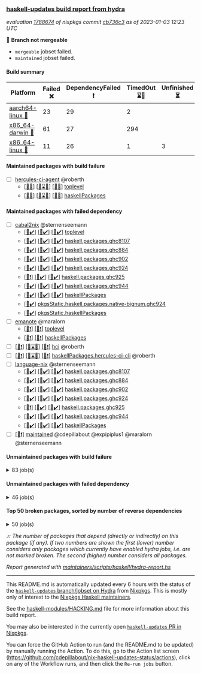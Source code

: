 ### [haskell-updates build report from hydra](https://hydra.nixos.org/jobset/nixpkgs/haskell-updates)
*evaluation [1788674](https://hydra.nixos.org/eval/1788674) of nixpkgs commit [cb736c3](https://github.com/NixOS/nixpkgs/commits/cb736c3d9a7b4c0f3e4c953193485cddf4d17506) as of 2023-01-03 12:23 UTC*

:red_circle: **Branch not mergeable**
  * `mergeable` jobset failed.
  * `maintained` jobset failed.

#### Build summary

 | Platform | Failed :x: | DependencyFailed :heavy_exclamation_mark: | TimedOut :hourglass::no_entry_sign: | Unfinished :hourglass_flowing_sand: | Success :heavy_check_mark: | 
 | --- | --- | --- | --- | --- | --- | 
 | [aarch64-linux :iphone:](https://hydra.nixos.org/eval/1788674?filter=.aarch64-linux) | 23 | 29 | 2 |  | 6411 | 
 | [x86_64-darwin :apple:](https://hydra.nixos.org/eval/1788674?filter=.x86_64-darwin) | 61 | 27 | 294 |  | 6024 | 
 | [x86_64-linux :penguin:](https://hydra.nixos.org/eval/1788674?filter=.x86_64-linux) | 11 | 26 | 1 | 3 | 6460 | 
#### Maintained packages with build failure
- [ ] [hercules-ci-agent](https://hydra.nixos.org/eval/1788674?filter=hercules-ci-agent) @roberth
  - [[:iphone::x:]](https://hydra.nixos.org/build/203695817) [[:apple::hourglass::no_entry_sign:]](https://hydra.nixos.org/build/203695830) [[:penguin::x:]](https://hydra.nixos.org/build/203695867) [toplevel](https://hydra.nixos.org/eval/1788674?filter=hercules-ci-agent)
  - [[:iphone::x:]](https://hydra.nixos.org/build/203695813) [[:apple::hourglass::no_entry_sign:]](https://hydra.nixos.org/build/203695884) [[:penguin::x:]](https://hydra.nixos.org/build/203695894) [haskellPackages](https://hydra.nixos.org/eval/1788674?filter=haskellPackages.hercules-ci-agent)
#### Maintained packages with failed dependency
- [ ] [cabal2nix](https://hydra.nixos.org/eval/1788674?filter=cabal2nix) @sternenseemann
  - [[:iphone::heavy_check_mark:]](https://hydra.nixos.org/build/203695887) [[:apple::heavy_check_mark:]](https://hydra.nixos.org/build/203695890) [[:penguin::heavy_check_mark:]](https://hydra.nixos.org/build/203695857) [toplevel](https://hydra.nixos.org/eval/1788674?filter=cabal2nix)
  - [[:iphone::heavy_check_mark:]](https://hydra.nixos.org/build/203504638) [[:apple::heavy_check_mark:]](https://hydra.nixos.org/build/203504980) [[:penguin::heavy_check_mark:]](https://hydra.nixos.org/build/203511025) [haskell.packages.ghc8107](https://hydra.nixos.org/eval/1788674?filter=haskell.packages.ghc8107.cabal2nix)
  - [[:iphone::heavy_check_mark:]](https://hydra.nixos.org/build/203509354) [[:apple::heavy_check_mark:]](https://hydra.nixos.org/build/203511495) [[:penguin::heavy_check_mark:]](https://hydra.nixos.org/build/203510672) [haskell.packages.ghc884](https://hydra.nixos.org/eval/1788674?filter=haskell.packages.ghc884.cabal2nix)
  - [[:iphone::heavy_check_mark:]](https://hydra.nixos.org/build/203506325) [[:apple::heavy_check_mark:]](https://hydra.nixos.org/build/203510483) [[:penguin::heavy_check_mark:]](https://hydra.nixos.org/build/203508365) [haskell.packages.ghc902](https://hydra.nixos.org/eval/1788674?filter=haskell.packages.ghc902.cabal2nix)
  - [[:iphone::heavy_check_mark:]](https://hydra.nixos.org/build/203504489) [[:apple::heavy_check_mark:]](https://hydra.nixos.org/build/203507141) [[:penguin::heavy_check_mark:]](https://hydra.nixos.org/build/203505412) [haskell.packages.ghc924](https://hydra.nixos.org/eval/1788674?filter=haskell.packages.ghc924.cabal2nix)
  - [[:iphone::heavy_exclamation_mark:]](https://hydra.nixos.org/build/203510953) [[:apple::heavy_check_mark:]](https://hydra.nixos.org/build/203511763) [[:penguin::heavy_check_mark:]](https://hydra.nixos.org/build/203510382) [haskell.packages.ghc925](https://hydra.nixos.org/eval/1788674?filter=haskell.packages.ghc925.cabal2nix)
  - [[:iphone::heavy_check_mark:]](https://hydra.nixos.org/build/203510253) [[:apple::heavy_check_mark:]](https://hydra.nixos.org/build/203512752) [[:penguin::heavy_check_mark:]](https://hydra.nixos.org/build/203504499) [haskell.packages.ghc944](https://hydra.nixos.org/eval/1788674?filter=haskell.packages.ghc944.cabal2nix)
  - [[:iphone::heavy_check_mark:]](https://hydra.nixos.org/build/203507129) [[:apple::heavy_check_mark:]](https://hydra.nixos.org/build/203512208) [[:penguin::heavy_check_mark:]](https://hydra.nixos.org/build/203501196) [haskellPackages](https://hydra.nixos.org/eval/1788674?filter=haskellPackages.cabal2nix)
  -   [[:penguin::heavy_check_mark:]](https://hydra.nixos.org/build/203511228) [pkgsStatic.haskell.packages.native-bignum.ghc924](https://hydra.nixos.org/eval/1788674?filter=pkgsStatic.haskell.packages.native-bignum.ghc924.cabal2nix)
  -   [[:penguin::heavy_check_mark:]](https://hydra.nixos.org/build/203504916) [pkgsStatic.haskellPackages](https://hydra.nixos.org/eval/1788674?filter=pkgsStatic.haskellPackages.cabal2nix)
- [ ] [emanote](https://hydra.nixos.org/eval/1788674?filter=emanote) @maralorn
  - [[:iphone::heavy_exclamation_mark:]](https://hydra.nixos.org/build/203626659) [[:penguin::heavy_exclamation_mark:]](https://hydra.nixos.org/build/203626687) [toplevel](https://hydra.nixos.org/eval/1788674?filter=emanote)
  - [[:iphone::heavy_exclamation_mark:]](https://hydra.nixos.org/build/203626634) [[:penguin::heavy_exclamation_mark:]](https://hydra.nixos.org/build/203626639) [haskellPackages](https://hydra.nixos.org/eval/1788674?filter=haskellPackages.emanote)
- [ ] [[:iphone::heavy_exclamation_mark:]](https://hydra.nixos.org/build/203695881) [[:apple::hourglass::no_entry_sign:]](https://hydra.nixos.org/build/203695840) [[:penguin::heavy_exclamation_mark:]](https://hydra.nixos.org/build/203695895) [hci](https://hydra.nixos.org/eval/1788674?filter=hci) @roberth
- [ ] [[:iphone::heavy_exclamation_mark:]](https://hydra.nixos.org/build/203695899) [[:apple::hourglass::no_entry_sign:]](https://hydra.nixos.org/build/203695828) [[:penguin::heavy_exclamation_mark:]](https://hydra.nixos.org/build/203695876) [haskellPackages.hercules-ci-cli](https://hydra.nixos.org/eval/1788674?filter=haskellPackages.hercules-ci-cli) @roberth
- [ ] [language-nix](https://hydra.nixos.org/eval/1788674?filter=language-nix) @sternenseemann
  - [[:iphone::heavy_check_mark:]](https://hydra.nixos.org/build/203509929) [[:apple::heavy_check_mark:]](https://hydra.nixos.org/build/203508820) [[:penguin::heavy_check_mark:]](https://hydra.nixos.org/build/203502085) [haskell.packages.ghc8107](https://hydra.nixos.org/eval/1788674?filter=haskell.packages.ghc8107.language-nix)
  - [[:iphone::heavy_check_mark:]](https://hydra.nixos.org/build/203503836) [[:apple::heavy_check_mark:]](https://hydra.nixos.org/build/203501600) [[:penguin::heavy_check_mark:]](https://hydra.nixos.org/build/203503620) [haskell.packages.ghc884](https://hydra.nixos.org/eval/1788674?filter=haskell.packages.ghc884.language-nix)
  - [[:iphone::heavy_check_mark:]](https://hydra.nixos.org/build/203505678) [[:apple::heavy_check_mark:]](https://hydra.nixos.org/build/203511565) [[:penguin::heavy_check_mark:]](https://hydra.nixos.org/build/203511597) [haskell.packages.ghc902](https://hydra.nixos.org/eval/1788674?filter=haskell.packages.ghc902.language-nix)
  - [[:iphone::heavy_check_mark:]](https://hydra.nixos.org/build/203509756) [[:apple::heavy_check_mark:]](https://hydra.nixos.org/build/203509099) [[:penguin::heavy_check_mark:]](https://hydra.nixos.org/build/203507434) [haskell.packages.ghc924](https://hydra.nixos.org/eval/1788674?filter=haskell.packages.ghc924.language-nix)
  - [[:iphone::heavy_exclamation_mark:]](https://hydra.nixos.org/build/203506142) [[:apple::heavy_check_mark:]](https://hydra.nixos.org/build/203510788) [[:penguin::heavy_check_mark:]](https://hydra.nixos.org/build/203507647) [haskell.packages.ghc925](https://hydra.nixos.org/eval/1788674?filter=haskell.packages.ghc925.language-nix)
  - [[:iphone::heavy_check_mark:]](https://hydra.nixos.org/build/203502860) [[:apple::heavy_check_mark:]](https://hydra.nixos.org/build/203511510) [[:penguin::heavy_check_mark:]](https://hydra.nixos.org/build/203507392) [haskell.packages.ghc944](https://hydra.nixos.org/eval/1788674?filter=haskell.packages.ghc944.language-nix)
  - [[:iphone::heavy_check_mark:]](https://hydra.nixos.org/build/203502650) [[:apple::heavy_check_mark:]](https://hydra.nixos.org/build/203505065) [[:penguin::heavy_check_mark:]](https://hydra.nixos.org/build/203509922) [haskellPackages](https://hydra.nixos.org/eval/1788674?filter=haskellPackages.language-nix)
- [ ] [[:penguin::heavy_exclamation_mark:]](https://hydra.nixos.org/build/203719331) [maintained](https://hydra.nixos.org/eval/1788674?filter=maintained) @cdepillabout @expipiplus1 @maralorn @sternenseemann
#### Unmaintained packages with build failure
<details><summary>83 job(s) </summary>

- [ ] [[:iphone::x:]](https://hydra.nixos.org/build/203509723) [[:apple::x:]](https://hydra.nixos.org/build/203505888) [[:penguin::x:]](https://hydra.nixos.org/build/203508304) [haskellPackages.recursion-schemes](https://hydra.nixos.org/eval/1788674?filter=haskellPackages.recursion-schemes)  :arrow_heading_up: 12 | 104
- [ ] [[:iphone::heavy_check_mark:]](https://hydra.nixos.org/build/203512271) [[:apple::x:]](https://hydra.nixos.org/build/203509519) [[:penguin::x:]](https://hydra.nixos.org/build/203507925) [haskellPackages.openapi3](https://hydra.nixos.org/eval/1788674?filter=haskellPackages.openapi3)  :arrow_heading_up: 7 | 11
- [ ] [[:iphone::x:]](https://hydra.nixos.org/build/203512898) [[:apple::heavy_check_mark:]](https://hydra.nixos.org/build/203506397) [[:penguin::heavy_check_mark:]](https://hydra.nixos.org/build/203501055) [haskellPackages.hw-json-simd](https://hydra.nixos.org/eval/1788674?filter=haskellPackages.hw-json-simd)  :arrow_heading_up: 3 | 8
- [ ] [[:iphone::heavy_check_mark:]](https://hydra.nixos.org/build/203508474) [[:apple::heavy_check_mark:]](https://hydra.nixos.org/build/203506951) [[:penguin::x:]](https://hydra.nixos.org/build/203510112) [haskellPackages.fft](https://hydra.nixos.org/eval/1788674?filter=haskellPackages.fft)  :arrow_heading_up: 2 | 8
- [ ] [[:iphone::x:]](https://hydra.nixos.org/build/203504151) [[:apple::heavy_check_mark:]](https://hydra.nixos.org/build/203509684) [[:penguin::heavy_check_mark:]](https://hydra.nixos.org/build/203508490) [haskellPackages.hw-simd](https://hydra.nixos.org/eval/1788674?filter=haskellPackages.hw-simd)  :arrow_heading_up: 2 | 8
- [ ] [[:iphone::x:]](https://hydra.nixos.org/build/203508328) [[:apple::x:]](https://hydra.nixos.org/build/203502249) [[:penguin::heavy_check_mark:]](https://hydra.nixos.org/build/203509145) [haskellPackages.quic](https://hydra.nixos.org/eval/1788674?filter=haskellPackages.quic)  :arrow_heading_up: 2 | 2
- [ ] [[:iphone::x:]](https://hydra.nixos.org/build/202421573) [[:apple::heavy_check_mark:]](https://hydra.nixos.org/build/202418260) [[:penguin::heavy_check_mark:]](https://hydra.nixos.org/build/202425856) [haskellPackages.Crypto](https://hydra.nixos.org/eval/1788674?filter=haskellPackages.Crypto)  :arrow_heading_up: 1 | 22
- [ ] [[:iphone::heavy_check_mark:]](https://hydra.nixos.org/build/203512336) [[:apple::x:]](https://hydra.nixos.org/build/203501945) [[:penguin::heavy_check_mark:]](https://hydra.nixos.org/build/203502818) [haskellPackages.thyme](https://hydra.nixos.org/eval/1788674?filter=haskellPackages.thyme)  :arrow_heading_up: 1 | 15
- [ ] [[:iphone::heavy_check_mark:]](https://hydra.nixos.org/build/203626672) [[:apple::x:]](https://hydra.nixos.org/build/203626684) [[:penguin::heavy_check_mark:]](https://hydra.nixos.org/build/203626681) [haskellPackages.inline-r](https://hydra.nixos.org/eval/1788674?filter=haskellPackages.inline-r)  :arrow_heading_up: 1 | 4
- [ ] [[:iphone::x:]](https://hydra.nixos.org/build/202422717) [[:apple::heavy_check_mark:]](https://hydra.nixos.org/build/202426386) [[:penguin::heavy_check_mark:]](https://hydra.nixos.org/build/202428144) [haskellPackages.long-double](https://hydra.nixos.org/eval/1788674?filter=haskellPackages.long-double)  :arrow_heading_up: 1 | 2
- [ ] [[:iphone::heavy_check_mark:]](https://hydra.nixos.org/build/203511538) [[:apple::x:]](https://hydra.nixos.org/build/203504622) [[:penguin::heavy_check_mark:]](https://hydra.nixos.org/build/203506040) [haskellPackages.posix-socket](https://hydra.nixos.org/eval/1788674?filter=haskellPackages.posix-socket)  :arrow_heading_up: 1 | 2
- [ ] [[:iphone::heavy_check_mark:]](https://hydra.nixos.org/build/203504917) [[:apple::x:]](https://hydra.nixos.org/build/203507362) [[:penguin::heavy_check_mark:]](https://hydra.nixos.org/build/203511226) [haskellPackages.gi-gdkx11](https://hydra.nixos.org/eval/1788674?filter=haskellPackages.gi-gdkx11)  :arrow_heading_up: 1 | 1
- [ ] [[:iphone::x:]](https://hydra.nixos.org/build/202417930) [[:apple::heavy_check_mark:]](https://hydra.nixos.org/build/202430377) [[:penguin::heavy_check_mark:]](https://hydra.nixos.org/build/202419841) [haskellPackages.nlopt-haskell](https://hydra.nixos.org/eval/1788674?filter=haskellPackages.nlopt-haskell)  :arrow_heading_up: 1 | 1
- [ ] [[:iphone::heavy_check_mark:]](https://hydra.nixos.org/build/202428372) [[:apple::x:]](https://hydra.nixos.org/build/202423142) [[:penguin::heavy_check_mark:]](https://hydra.nixos.org/build/202421039) [haskellPackages.openal-ffi](https://hydra.nixos.org/eval/1788674?filter=haskellPackages.openal-ffi)  :arrow_heading_up: 1 | 1
- [ ] [[:iphone::x:]](https://hydra.nixos.org/build/203508846) [[:apple::heavy_check_mark:]](https://hydra.nixos.org/build/203507185) [[:penguin::x:]](https://hydra.nixos.org/build/203508489) [haskellPackages.stm-queue](https://hydra.nixos.org/eval/1788674?filter=haskellPackages.stm-queue)  :arrow_heading_up: 1 | 1
- [ ] [[:iphone::x:]](https://hydra.nixos.org/build/203500850) [[:apple::x:]](https://hydra.nixos.org/build/203511578) [[:penguin::heavy_check_mark:]](https://hydra.nixos.org/build/203507291) [haskellPackages.swisstable](https://hydra.nixos.org/eval/1788674?filter=haskellPackages.swisstable)  :arrow_heading_up: 1 | 1
- [ ] [[:iphone::x:]](https://hydra.nixos.org/build/203505551) [[:apple::heavy_check_mark:]](https://hydra.nixos.org/build/203501866) [[:penguin::x:]](https://hydra.nixos.org/build/203501056) [haskellPackages.unliftio-messagebox](https://hydra.nixos.org/eval/1788674?filter=haskellPackages.unliftio-messagebox)  :arrow_heading_up: 1 | 1
- [ ] [[:iphone::x:]](https://hydra.nixos.org/build/202427092) [[:apple::heavy_check_mark:]](https://hydra.nixos.org/build/202433526) [[:penguin::heavy_check_mark:]](https://hydra.nixos.org/build/202428264) [haskellPackages.freetype2](https://hydra.nixos.org/eval/1788674?filter=haskellPackages.freetype2)  :arrow_heading_up: 0 | 9
- [ ] [[:iphone::heavy_check_mark:]](https://hydra.nixos.org/build/203510435) [[:apple::x:]](https://hydra.nixos.org/build/203506652) [[:penguin::heavy_check_mark:]](https://hydra.nixos.org/build/203512693) [haskellPackages.pipes-zlib](https://hydra.nixos.org/eval/1788674?filter=haskellPackages.pipes-zlib)  :arrow_heading_up: 0 | 5
- [ ] [[:iphone::heavy_check_mark:]](https://hydra.nixos.org/build/202423908) [[:apple::x:]](https://hydra.nixos.org/build/202435790) [[:penguin::heavy_check_mark:]](https://hydra.nixos.org/build/202417988) [haskellPackages.hmidi](https://hydra.nixos.org/eval/1788674?filter=haskellPackages.hmidi)  :arrow_heading_up: 0 | 4
- [ ] [[:iphone::x:]](https://hydra.nixos.org/build/202435088) [[:apple::heavy_check_mark:]](https://hydra.nixos.org/build/202430782) [[:penguin::heavy_check_mark:]](https://hydra.nixos.org/build/202426261) [haskellPackages.picosat](https://hydra.nixos.org/eval/1788674?filter=haskellPackages.picosat)  :arrow_heading_up: 0 | 3
- [ ] [[:iphone::heavy_check_mark:]](https://hydra.nixos.org/build/202425185) [[:apple::x:]](https://hydra.nixos.org/build/203194258) [[:penguin::heavy_check_mark:]](https://hydra.nixos.org/build/202428882) [haskellPackages.SDL-mixer](https://hydra.nixos.org/eval/1788674?filter=haskellPackages.SDL-mixer)  :arrow_heading_up: 0 | 2
- [ ] [[:iphone::heavy_check_mark:]](https://hydra.nixos.org/build/202431795) [[:apple::x:]](https://hydra.nixos.org/build/202416334) [[:penguin::heavy_check_mark:]](https://hydra.nixos.org/build/202434942) [haskellPackages.hamid](https://hydra.nixos.org/eval/1788674?filter=haskellPackages.hamid)  :arrow_heading_up: 0 | 1
- [ ] [[:iphone::heavy_check_mark:]](https://hydra.nixos.org/build/203505170) [[:apple::x:]](https://hydra.nixos.org/build/203511104) [[:penguin::heavy_check_mark:]](https://hydra.nixos.org/build/203503505) [haskellPackages.hmatrix-morpheus](https://hydra.nixos.org/eval/1788674?filter=haskellPackages.hmatrix-morpheus)  :arrow_heading_up: 0 | 1
- [ ] [[:iphone::heavy_check_mark:]](https://hydra.nixos.org/build/202427340) [[:apple::x:]](https://hydra.nixos.org/build/202430442) [[:penguin::heavy_check_mark:]](https://hydra.nixos.org/build/202419088) [haskellPackages.huckleberry](https://hydra.nixos.org/eval/1788674?filter=haskellPackages.huckleberry)  :arrow_heading_up: 0 | 1
- [ ] [[:iphone::heavy_check_mark:]](https://hydra.nixos.org/build/202423886) [[:apple::x:]](https://hydra.nixos.org/build/202425806) [[:penguin::heavy_check_mark:]](https://hydra.nixos.org/build/202433480) [haskellPackages.select](https://hydra.nixos.org/eval/1788674?filter=haskellPackages.select)  :arrow_heading_up: 0 | 1
- [ ] [[:iphone::heavy_check_mark:]](https://hydra.nixos.org/build/203502062) [[:apple::x:]](https://hydra.nixos.org/build/203508618) [[:penguin::heavy_check_mark:]](https://hydra.nixos.org/build/203511126) [haskellPackages.simple-vec3](https://hydra.nixos.org/eval/1788674?filter=haskellPackages.simple-vec3)  :arrow_heading_up: 0 | 1
- [ ] [[:iphone::heavy_check_mark:]](https://hydra.nixos.org/build/203505734) [[:apple::x:]](https://hydra.nixos.org/build/203501142) [[:penguin::heavy_check_mark:]](https://hydra.nixos.org/build/203508546) [haskellPackages.sysinfo](https://hydra.nixos.org/eval/1788674?filter=haskellPackages.sysinfo)  :arrow_heading_up: 0 | 1
- [ ] [[:iphone::heavy_check_mark:]](https://hydra.nixos.org/build/203510531) [[:apple::x:]](https://hydra.nixos.org/build/203503861) [[:penguin::heavy_check_mark:]](https://hydra.nixos.org/build/203501769) [haskellPackages.FractalArt](https://hydra.nixos.org/eval/1788674?filter=haskellPackages.FractalArt) 
- [ ] [[:iphone::x:]](https://hydra.nixos.org/build/202420797) [[:apple::heavy_check_mark:]](https://hydra.nixos.org/build/202436365) [[:penguin::heavy_check_mark:]](https://hydra.nixos.org/build/202427200) [haskellPackages.HsASA](https://hydra.nixos.org/eval/1788674?filter=haskellPackages.HsASA) 
- [ ] [[:iphone::x:]](https://hydra.nixos.org/build/203512381) [[:apple::x:]](https://hydra.nixos.org/build/203506195) [[:penguin::x:]](https://hydra.nixos.org/build/203509038) [haskellPackages.OGDF](https://hydra.nixos.org/eval/1788674?filter=haskellPackages.OGDF) 
- [ ] [[:iphone::heavy_check_mark:]](https://hydra.nixos.org/build/202435395) [[:apple::x:]](https://hydra.nixos.org/build/202417422) [[:penguin::heavy_check_mark:]](https://hydra.nixos.org/build/202430954) [haskellPackages.al](https://hydra.nixos.org/eval/1788674?filter=haskellPackages.al) 
- [ ] [[:iphone::heavy_check_mark:]](https://hydra.nixos.org/build/203503717) [[:apple::x:]](https://hydra.nixos.org/build/203509434) [[:penguin::heavy_check_mark:]](https://hydra.nixos.org/build/203509306) [haskellPackages.env-extra](https://hydra.nixos.org/eval/1788674?filter=haskellPackages.env-extra) 
- [ ] [[:iphone::heavy_check_mark:]](https://hydra.nixos.org/build/203510575) [[:apple::x:]](https://hydra.nixos.org/build/203501166) [[:penguin::heavy_check_mark:]](https://hydra.nixos.org/build/203507602) [haskellPackages.epub-tools](https://hydra.nixos.org/eval/1788674?filter=haskellPackages.epub-tools) 
- [ ] [[:iphone::heavy_check_mark:]](https://hydra.nixos.org/build/203501527) [[:apple::x:]](https://hydra.nixos.org/build/203502009) [[:penguin::heavy_check_mark:]](https://hydra.nixos.org/build/203502432) [haskellPackages.fsnotify-conduit](https://hydra.nixos.org/eval/1788674?filter=haskellPackages.fsnotify-conduit) 
- [ ] [[:iphone::heavy_check_mark:]](https://hydra.nixos.org/build/202430271) [[:apple::x:]](https://hydra.nixos.org/build/202436430) [[:penguin::heavy_check_mark:]](https://hydra.nixos.org/build/202416704) [haskellPackages.fudgets](https://hydra.nixos.org/eval/1788674?filter=haskellPackages.fudgets) 
- [ ] [[:iphone::heavy_check_mark:]](https://hydra.nixos.org/build/203506624) [[:apple::x:]](https://hydra.nixos.org/build/203502781) [[:penguin::heavy_check_mark:]](https://hydra.nixos.org/build/203511783) [haskellPackages.gerrit](https://hydra.nixos.org/eval/1788674?filter=haskellPackages.gerrit) 
- [ ] [ghc-lib](https://hydra.nixos.org/eval/1788674?filter=ghc-lib) 
  - [[:iphone::heavy_check_mark:]](https://hydra.nixos.org/build/202415372) [[:apple::heavy_check_mark:]](https://hydra.nixos.org/build/202420620) [[:penguin::heavy_check_mark:]](https://hydra.nixos.org/build/202436058) [haskell.packages.ghc8107](https://hydra.nixos.org/eval/1788674?filter=haskell.packages.ghc8107.ghc-lib)
  - [[:iphone::x:]](https://hydra.nixos.org/build/202432716) [[:apple::x:]](https://hydra.nixos.org/build/202421851) [[:penguin::x:]](https://hydra.nixos.org/build/202432410) [haskell.packages.ghc884](https://hydra.nixos.org/eval/1788674?filter=haskell.packages.ghc884.ghc-lib)
  - [[:iphone::heavy_check_mark:]](https://hydra.nixos.org/build/202431629) [[:apple::heavy_check_mark:]](https://hydra.nixos.org/build/202430373) [[:penguin::heavy_check_mark:]](https://hydra.nixos.org/build/202433873) [haskell.packages.ghc902](https://hydra.nixos.org/eval/1788674?filter=haskell.packages.ghc902.ghc-lib)
  - [[:iphone::heavy_check_mark:]](https://hydra.nixos.org/build/202428546) [[:apple::heavy_check_mark:]](https://hydra.nixos.org/build/202428909) [[:penguin::heavy_check_mark:]](https://hydra.nixos.org/build/202428449) [haskell.packages.ghc924](https://hydra.nixos.org/eval/1788674?filter=haskell.packages.ghc924.ghc-lib)
  - [[:iphone::heavy_check_mark:]](https://hydra.nixos.org/build/202433874) [[:apple::heavy_check_mark:]](https://hydra.nixos.org/build/202434011) [[:penguin::heavy_check_mark:]](https://hydra.nixos.org/build/202429700) [haskell.packages.ghc925](https://hydra.nixos.org/eval/1788674?filter=haskell.packages.ghc925.ghc-lib)
  - [[:iphone::heavy_check_mark:]](https://hydra.nixos.org/build/203389427) [[:apple::heavy_check_mark:]](https://hydra.nixos.org/build/203389426) [[:penguin::heavy_check_mark:]](https://hydra.nixos.org/build/203389429) [haskell.packages.ghc944](https://hydra.nixos.org/eval/1788674?filter=haskell.packages.ghc944.ghc-lib)
  - [[:iphone::heavy_check_mark:]](https://hydra.nixos.org/build/202434897) [[:apple::heavy_check_mark:]](https://hydra.nixos.org/build/202423469) [[:penguin::heavy_check_mark:]](https://hydra.nixos.org/build/202431067) [haskellPackages](https://hydra.nixos.org/eval/1788674?filter=haskellPackages.ghc-lib)
- [ ] [[:apple::x:]](https://hydra.nixos.org/build/203509089) [haskellPackages.gi-gtkosxapplication](https://hydra.nixos.org/eval/1788674?filter=haskellPackages.gi-gtkosxapplication) 
- [ ] [[:iphone::x:]](https://hydra.nixos.org/build/203626686) [[:penguin::heavy_check_mark:]](https://hydra.nixos.org/build/203626642) [haskellPackages.gnome-keyring](https://hydra.nixos.org/eval/1788674?filter=haskellPackages.gnome-keyring) 
- [ ] [[:apple::x:]](https://hydra.nixos.org/build/203194244) [haskellPackages.gtk-mac-integration](https://hydra.nixos.org/eval/1788674?filter=haskellPackages.gtk-mac-integration) 
- [ ] [[:iphone::heavy_check_mark:]](https://hydra.nixos.org/build/203502282) [[:apple::x:]](https://hydra.nixos.org/build/202416749) [[:penguin::heavy_check_mark:]](https://hydra.nixos.org/build/203502415) [haskellPackages.gtk-traymanager](https://hydra.nixos.org/eval/1788674?filter=haskellPackages.gtk-traymanager) 
- [ ] [[:apple::x:]](https://hydra.nixos.org/build/202434306) [haskellPackages.gtk3-mac-integration](https://hydra.nixos.org/eval/1788674?filter=haskellPackages.gtk3-mac-integration) 
- [ ] [[:iphone::heavy_check_mark:]](https://hydra.nixos.org/build/203512576) [[:apple::x:]](https://hydra.nixos.org/build/203508788) [[:penguin::heavy_check_mark:]](https://hydra.nixos.org/build/203510541) [haskellPackages.highlight](https://hydra.nixos.org/eval/1788674?filter=haskellPackages.highlight) 
- [ ] [[:iphone::heavy_check_mark:]](https://hydra.nixos.org/build/203504263) [[:apple::x:]](https://hydra.nixos.org/build/203502394) [[:penguin::heavy_check_mark:]](https://hydra.nixos.org/build/203500823) [haskellPackages.hinotify-conduit](https://hydra.nixos.org/eval/1788674?filter=haskellPackages.hinotify-conduit) 
- [ ] [[:iphone::x:]](https://hydra.nixos.org/build/203504223) [[:apple::x:]](https://hydra.nixos.org/build/203505532) [[:penguin::x:]](https://hydra.nixos.org/build/203503189) [haskellPackages.hls-call-hierarchy-plugin](https://hydra.nixos.org/eval/1788674?filter=haskellPackages.hls-call-hierarchy-plugin) 
- [ ] [[:iphone::heavy_check_mark:]](https://hydra.nixos.org/build/202430380) [[:apple::x:]](https://hydra.nixos.org/build/202435742) [[:penguin::heavy_check_mark:]](https://hydra.nixos.org/build/202432776) [haskellPackages.hsshellscript](https://hydra.nixos.org/eval/1788674?filter=haskellPackages.hsshellscript) 
- [ ] [[:iphone::heavy_check_mark:]](https://hydra.nixos.org/build/202418023) [[:apple::x:]](https://hydra.nixos.org/build/202430436) [[:penguin::heavy_check_mark:]](https://hydra.nixos.org/build/202426581) [haskellPackages.hssourceinfo](https://hydra.nixos.org/eval/1788674?filter=haskellPackages.hssourceinfo) 
- [ ] [[:iphone::heavy_check_mark:]](https://hydra.nixos.org/build/203505227) [[:apple::x:]](https://hydra.nixos.org/build/203506099) [[:penguin::heavy_check_mark:]](https://hydra.nixos.org/build/203502314) [haskellPackages.hunspell-hs](https://hydra.nixos.org/eval/1788674?filter=haskellPackages.hunspell-hs) 
- [ ] [[:apple::x:]](https://hydra.nixos.org/build/203501053) [[:penguin::heavy_check_mark:]](https://hydra.nixos.org/build/203507800) [haskellPackages.inline-asm](https://hydra.nixos.org/eval/1788674?filter=haskellPackages.inline-asm) 
- [ ] [[:iphone::heavy_check_mark:]](https://hydra.nixos.org/build/203506577) [[:apple::x:]](https://hydra.nixos.org/build/203508553) [[:penguin::heavy_check_mark:]](https://hydra.nixos.org/build/203504651) [haskellPackages.interprocess](https://hydra.nixos.org/eval/1788674?filter=haskellPackages.interprocess) 
- [ ] [[:iphone::heavy_check_mark:]](https://hydra.nixos.org/build/203505836) [[:apple::x:]](https://hydra.nixos.org/build/203509523) [[:penguin::heavy_check_mark:]](https://hydra.nixos.org/build/203507126) [haskellPackages.ipcvar](https://hydra.nixos.org/eval/1788674?filter=haskellPackages.ipcvar) 
- [ ] [[:apple::x:]](https://hydra.nixos.org/build/202424556) [haskellPackages.kqueue](https://hydra.nixos.org/eval/1788674?filter=haskellPackages.kqueue) 
- [ ] [[:iphone::heavy_check_mark:]](https://hydra.nixos.org/build/202429811) [[:apple::x:]](https://hydra.nixos.org/build/202415593) [[:penguin::heavy_check_mark:]](https://hydra.nixos.org/build/202430903) [haskellPackages.linux-framebuffer](https://hydra.nixos.org/eval/1788674?filter=haskellPackages.linux-framebuffer) 
- [ ] [[:iphone::heavy_check_mark:]](https://hydra.nixos.org/build/203512669) [[:apple::x:]](https://hydra.nixos.org/build/203510102) [[:penguin::heavy_check_mark:]](https://hydra.nixos.org/build/203501502) [haskellPackages.mediawiki2latex](https://hydra.nixos.org/eval/1788674?filter=haskellPackages.mediawiki2latex) 
- [ ] [[:iphone::heavy_check_mark:]](https://hydra.nixos.org/build/202416216) [[:apple::x:]](https://hydra.nixos.org/build/202433801) [[:penguin::heavy_check_mark:]](https://hydra.nixos.org/build/202429864) [haskellPackages.memfd](https://hydra.nixos.org/eval/1788674?filter=haskellPackages.memfd) 
- [ ] [[:iphone::heavy_check_mark:]](https://hydra.nixos.org/build/203695845) [[:apple::x:]](https://hydra.nixos.org/build/203695837) [[:penguin::heavy_check_mark:]](https://hydra.nixos.org/build/203695871) [haskellPackages.nix-serve-ng](https://hydra.nixos.org/eval/1788674?filter=haskellPackages.nix-serve-ng) 
- [ ] [[:iphone::heavy_check_mark:]](https://hydra.nixos.org/build/203505044) [[:apple::x:]](https://hydra.nixos.org/build/203504108) [[:penguin::heavy_check_mark:]](https://hydra.nixos.org/build/203512510) [haskellPackages.persistent-pagination](https://hydra.nixos.org/eval/1788674?filter=haskellPackages.persistent-pagination) 
- [ ] [[:iphone::heavy_check_mark:]](https://hydra.nixos.org/build/203510813) [[:apple::x:]](https://hydra.nixos.org/build/203512536) [[:penguin::heavy_check_mark:]](https://hydra.nixos.org/build/203501050) [haskellPackages.phatsort](https://hydra.nixos.org/eval/1788674?filter=haskellPackages.phatsort) 
- [ ] [[:iphone::heavy_check_mark:]](https://hydra.nixos.org/build/203510536) [[:apple::x:]](https://hydra.nixos.org/build/203503461) [[:penguin::heavy_check_mark:]](https://hydra.nixos.org/build/203504455) [haskellPackages.ping-wrapper](https://hydra.nixos.org/eval/1788674?filter=haskellPackages.ping-wrapper) 
- [ ] [[:iphone::heavy_check_mark:]](https://hydra.nixos.org/build/203509982) [[:apple::x:]](https://hydra.nixos.org/build/203513028) [[:penguin::heavy_check_mark:]](https://hydra.nixos.org/build/203501314) [haskellPackages.posix-timer](https://hydra.nixos.org/eval/1788674?filter=haskellPackages.posix-timer) 
- [ ] [[:iphone::heavy_check_mark:]](https://hydra.nixos.org/build/203505195) [[:apple::x:]](https://hydra.nixos.org/build/203505651) [[:penguin::heavy_check_mark:]](https://hydra.nixos.org/build/203504186) [haskellPackages.powerqueue-distributed](https://hydra.nixos.org/eval/1788674?filter=haskellPackages.powerqueue-distributed) 
- [ ] [[:iphone::heavy_check_mark:]](https://hydra.nixos.org/build/203512909) [[:apple::x:]](https://hydra.nixos.org/build/203509486) [[:penguin::heavy_check_mark:]](https://hydra.nixos.org/build/203512861) [haskellPackages.procex](https://hydra.nixos.org/eval/1788674?filter=haskellPackages.procex) 
- [ ] [[:iphone::heavy_check_mark:]](https://hydra.nixos.org/build/203504459) [[:apple::x:]](https://hydra.nixos.org/build/203512730) [[:penguin::heavy_check_mark:]](https://hydra.nixos.org/build/203503468) [haskellPackages.pthread](https://hydra.nixos.org/eval/1788674?filter=haskellPackages.pthread) 
- [ ] [[:iphone::x:]](https://hydra.nixos.org/build/203504522) [[:apple::x:]](https://hydra.nixos.org/build/203511182) [[:penguin::x:]](https://hydra.nixos.org/build/203502074) [haskellPackages.quickcheck-monoid-subclasses](https://hydra.nixos.org/eval/1788674?filter=haskellPackages.quickcheck-monoid-subclasses) 
- [ ] [[:iphone::heavy_check_mark:]](https://hydra.nixos.org/build/203510264) [[:apple::x:]](https://hydra.nixos.org/build/203505068) [[:penguin::heavy_check_mark:]](https://hydra.nixos.org/build/203503882) [haskellPackages.sandwich-webdriver](https://hydra.nixos.org/eval/1788674?filter=haskellPackages.sandwich-webdriver) 
- [ ] [[:iphone::heavy_check_mark:]](https://hydra.nixos.org/build/202432097) [[:apple::x:]](https://hydra.nixos.org/build/202425944) [[:penguin::heavy_check_mark:]](https://hydra.nixos.org/build/202427952) [haskellPackages.shared-memory](https://hydra.nixos.org/eval/1788674?filter=haskellPackages.shared-memory) 
- [ ] [[:iphone::x:]](https://hydra.nixos.org/build/203505070) [[:apple::x:]](https://hydra.nixos.org/build/203504787) [[:penguin::x:]](https://hydra.nixos.org/build/203508635) [haskellPackages.snowchecked](https://hydra.nixos.org/eval/1788674?filter=haskellPackages.snowchecked) 
- [ ] [[:iphone::heavy_check_mark:]](https://hydra.nixos.org/build/203510243) [[:apple::x:]](https://hydra.nixos.org/build/203507250) [[:penguin::heavy_check_mark:]](https://hydra.nixos.org/build/203507475) [haskellPackages.tailfile-hinotify](https://hydra.nixos.org/eval/1788674?filter=haskellPackages.tailfile-hinotify) 
- [ ] [[:iphone::x:]](https://hydra.nixos.org/build/203502504) [[:apple::heavy_check_mark:]](https://hydra.nixos.org/build/203501830) [[:penguin::heavy_check_mark:]](https://hydra.nixos.org/build/203506715) [haskellPackages.the-snip](https://hydra.nixos.org/eval/1788674?filter=haskellPackages.the-snip) 
- [ ] [[:iphone::x:]](https://hydra.nixos.org/build/202424843) [[:apple::heavy_check_mark:]](https://hydra.nixos.org/build/202430364) [[:penguin::heavy_check_mark:]](https://hydra.nixos.org/build/202432968) [haskellPackages.wiringPi](https://hydra.nixos.org/eval/1788674?filter=haskellPackages.wiringPi) 
- [ ] [[:iphone::x:]](https://hydra.nixos.org/build/202424744) [[:apple::heavy_check_mark:]](https://hydra.nixos.org/build/202416582) [[:penguin::heavy_check_mark:]](https://hydra.nixos.org/build/202416260) [haskellPackages.x86-64bit](https://hydra.nixos.org/eval/1788674?filter=haskellPackages.x86-64bit) 
- [ ] [[:iphone::heavy_check_mark:]](https://hydra.nixos.org/build/202418227) [[:apple::x:]](https://hydra.nixos.org/build/202419197) [[:penguin::heavy_check_mark:]](https://hydra.nixos.org/build/202436039) [haskellPackages.xmonad-utils](https://hydra.nixos.org/eval/1788674?filter=haskellPackages.xmonad-utils) 
- [ ] [[:iphone::heavy_check_mark:]](https://hydra.nixos.org/build/202426690) [[:apple::x:]](https://hydra.nixos.org/build/202430057) [[:penguin::heavy_check_mark:]](https://hydra.nixos.org/build/202426520) [haskellPackages.yoga](https://hydra.nixos.org/eval/1788674?filter=haskellPackages.yoga) 
- [ ] [[:iphone::heavy_check_mark:]](https://hydra.nixos.org/build/202425259) [[:apple::x:]](https://hydra.nixos.org/build/202416959) [[:penguin::heavy_check_mark:]](https://hydra.nixos.org/build/202418284) [haskellPackages.zot](https://hydra.nixos.org/eval/1788674?filter=haskellPackages.zot) 
- [ ] [[:iphone::heavy_check_mark:]](https://hydra.nixos.org/build/202431702) [[:apple::x:]](https://hydra.nixos.org/build/202433071) [[:penguin::heavy_check_mark:]](https://hydra.nixos.org/build/202420076) [haskellPackages.zxcvbn-c](https://hydra.nixos.org/eval/1788674?filter=haskellPackages.zxcvbn-c) 
</details>

#### Unmaintained packages with failed dependency
<details><summary>46 job(s) </summary>

- [ ] [[:iphone::heavy_exclamation_mark:]](https://hydra.nixos.org/build/203504516) [[:apple::heavy_exclamation_mark:]](https://hydra.nixos.org/build/203510720) [[:penguin::heavy_exclamation_mark:]](https://hydra.nixos.org/build/203503184) [haskellPackages.aeson-extra](https://hydra.nixos.org/eval/1788674?filter=haskellPackages.aeson-extra)  :arrow_heading_up: 3 | 6
- [ ] [[:iphone::heavy_check_mark:]](https://hydra.nixos.org/build/203506546) [[:apple::heavy_exclamation_mark:]](https://hydra.nixos.org/build/203501958) [[:penguin::heavy_exclamation_mark:]](https://hydra.nixos.org/build/203503066) [haskellPackages.servant-openapi3](https://hydra.nixos.org/eval/1788674?filter=haskellPackages.servant-openapi3)  :arrow_heading_up: 3 | 3
- [ ] [[:iphone::heavy_exclamation_mark:]](https://hydra.nixos.org/build/203505129) [[:apple::heavy_check_mark:]](https://hydra.nixos.org/build/203512310) [[:penguin::heavy_check_mark:]](https://hydra.nixos.org/build/203506803) [haskellPackages.hw-json-standard-cursor](https://hydra.nixos.org/eval/1788674?filter=haskellPackages.hw-json-standard-cursor)  :arrow_heading_up: 1 | 6
- [ ] [[:iphone::heavy_exclamation_mark:]](https://hydra.nixos.org/build/203503887) [[:apple::heavy_check_mark:]](https://hydra.nixos.org/build/203507727) [[:penguin::heavy_check_mark:]](https://hydra.nixos.org/build/203505091) [haskellPackages.hw-json-simple-cursor](https://hydra.nixos.org/eval/1788674?filter=haskellPackages.hw-json-simple-cursor)  :arrow_heading_up: 1 | 4
- [ ] [[:iphone::heavy_exclamation_mark:]](https://hydra.nixos.org/build/203505964) [[:apple::heavy_exclamation_mark:]](https://hydra.nixos.org/build/203510704) [[:penguin::heavy_check_mark:]](https://hydra.nixos.org/build/203508664) [haskellPackages.http3](https://hydra.nixos.org/eval/1788674?filter=haskellPackages.http3)  :arrow_heading_up: 1 | 1
- [ ] [[:iphone::heavy_check_mark:]](https://hydra.nixos.org/build/203506587) [[:apple::heavy_exclamation_mark:]](https://hydra.nixos.org/build/203508156) [[:penguin::heavy_exclamation_mark:]](https://hydra.nixos.org/build/203502423) [haskellPackages.jordan-openapi](https://hydra.nixos.org/eval/1788674?filter=haskellPackages.jordan-openapi)  :arrow_heading_up: 1 | 1
- [ ] [[:iphone::heavy_exclamation_mark:]](https://hydra.nixos.org/build/203508252) [[:apple::heavy_exclamation_mark:]](https://hydra.nixos.org/build/203503994) [[:penguin::heavy_exclamation_mark:]](https://hydra.nixos.org/build/203508702) [haskellPackages.recursive-zipper](https://hydra.nixos.org/eval/1788674?filter=haskellPackages.recursive-zipper)  :arrow_heading_up: 1 | 1
- [ ] [[:iphone::heavy_check_mark:]](https://hydra.nixos.org/build/203502600) [[:apple::heavy_exclamation_mark:]](https://hydra.nixos.org/build/203509516) [[:penguin::heavy_exclamation_mark:]](https://hydra.nixos.org/build/203510877) [haskellPackages.servant-util](https://hydra.nixos.org/eval/1788674?filter=haskellPackages.servant-util)  :arrow_heading_up: 1 | 1
- [ ] [[:iphone::heavy_exclamation_mark:]](https://hydra.nixos.org/build/203510682) [[:apple::heavy_exclamation_mark:]](https://hydra.nixos.org/build/203505372) [[:penguin::heavy_exclamation_mark:]](https://hydra.nixos.org/build/203502221) [haskellPackages.haskus-utils-data](https://hydra.nixos.org/eval/1788674?filter=haskellPackages.haskus-utils-data)  :arrow_heading_up: 0 | 6
- [ ] [[:iphone::heavy_exclamation_mark:]](https://hydra.nixos.org/build/203507311) [[:apple::heavy_check_mark:]](https://hydra.nixos.org/build/203504733) [[:penguin::heavy_check_mark:]](https://hydra.nixos.org/build/203512759) [haskellPackages.hw-dsv](https://hydra.nixos.org/eval/1788674?filter=haskellPackages.hw-dsv)  :arrow_heading_up: 0 | 3
- [ ] [[:iphone::heavy_exclamation_mark:]](https://hydra.nixos.org/build/203501709) [[:apple::heavy_check_mark:]](https://hydra.nixos.org/build/203501913) [[:penguin::heavy_check_mark:]](https://hydra.nixos.org/build/203504547) [haskellPackages.hw-json](https://hydra.nixos.org/eval/1788674?filter=haskellPackages.hw-json)  :arrow_heading_up: 0 | 3
- [ ] [[:iphone::heavy_exclamation_mark:]](https://hydra.nixos.org/build/203504161) [[:apple::heavy_exclamation_mark:]](https://hydra.nixos.org/build/203500961) [[:penguin::heavy_exclamation_mark:]](https://hydra.nixos.org/build/203506063) [haskellPackages.cimple](https://hydra.nixos.org/eval/1788674?filter=haskellPackages.cimple)  :arrow_heading_up: 0 | 1
- [ ] [[:iphone::heavy_exclamation_mark:]](https://hydra.nixos.org/build/203510590) [[:apple::heavy_check_mark:]](https://hydra.nixos.org/build/203512567) [[:penguin::heavy_check_mark:]](https://hydra.nixos.org/build/203509561) [haskellPackages.hS3](https://hydra.nixos.org/eval/1788674?filter=haskellPackages.hS3)  :arrow_heading_up: 0 | 1
- [ ] [[:iphone::heavy_check_mark:]](https://hydra.nixos.org/build/203512106) [[:apple::heavy_exclamation_mark:]](https://hydra.nixos.org/build/203506643) [[:penguin::heavy_check_mark:]](https://hydra.nixos.org/build/203506260) [haskellPackages.network-dns](https://hydra.nixos.org/eval/1788674?filter=haskellPackages.network-dns)  :arrow_heading_up: 0 | 1
- [ ] [[:iphone::heavy_exclamation_mark:]](https://hydra.nixos.org/build/203504970) [[:apple::heavy_exclamation_mark:]](https://hydra.nixos.org/build/203504513) [[:penguin::heavy_exclamation_mark:]](https://hydra.nixos.org/build/203504469) [haskellPackages.unfree](https://hydra.nixos.org/eval/1788674?filter=haskellPackages.unfree)  :arrow_heading_up: 0 | 1
- [ ] [[:iphone::heavy_check_mark:]](https://hydra.nixos.org/build/203626676) [[:apple::heavy_exclamation_mark:]](https://hydra.nixos.org/build/203626648) [[:penguin::heavy_check_mark:]](https://hydra.nixos.org/build/203626629) [haskellPackages.H](https://hydra.nixos.org/eval/1788674?filter=haskellPackages.H) 
- [ ] [[:iphone::heavy_check_mark:]](https://hydra.nixos.org/build/203513090) [[:apple::heavy_check_mark:]](https://hydra.nixos.org/build/203507674) [[:penguin::heavy_exclamation_mark:]](https://hydra.nixos.org/build/203502248) [haskellPackages.JuicyPixels-scale-dct](https://hydra.nixos.org/eval/1788674?filter=haskellPackages.JuicyPixels-scale-dct) 
- [ ] [[:iphone::heavy_check_mark:]](https://hydra.nixos.org/build/203510597) [[:apple::heavy_exclamation_mark:]](https://hydra.nixos.org/build/203509975) [[:penguin::heavy_exclamation_mark:]](https://hydra.nixos.org/build/203501304) [haskellPackages.autodocodec-openapi3](https://hydra.nixos.org/eval/1788674?filter=haskellPackages.autodocodec-openapi3) 
- [ ] [cabal2nix-unstable](https://hydra.nixos.org/eval/1788674?filter=cabal2nix-unstable) 
  - [[:iphone::heavy_check_mark:]](https://hydra.nixos.org/build/203695849) [[:apple::heavy_check_mark:]](https://hydra.nixos.org/build/203695854) [[:penguin::heavy_check_mark:]](https://hydra.nixos.org/build/203695868) [haskell.packages.ghc8107](https://hydra.nixos.org/eval/1788674?filter=haskell.packages.ghc8107.cabal2nix-unstable)
  - [[:iphone::heavy_check_mark:]](https://hydra.nixos.org/build/203695842) [[:apple::heavy_check_mark:]](https://hydra.nixos.org/build/203695891) [[:penguin::heavy_check_mark:]](https://hydra.nixos.org/build/203695844) [haskell.packages.ghc884](https://hydra.nixos.org/eval/1788674?filter=haskell.packages.ghc884.cabal2nix-unstable)
  - [[:iphone::heavy_check_mark:]](https://hydra.nixos.org/build/203695879) [[:apple::heavy_check_mark:]](https://hydra.nixos.org/build/203695809) [[:penguin::heavy_check_mark:]](https://hydra.nixos.org/build/203695869) [haskell.packages.ghc902](https://hydra.nixos.org/eval/1788674?filter=haskell.packages.ghc902.cabal2nix-unstable)
  - [[:iphone::heavy_check_mark:]](https://hydra.nixos.org/build/203695883) [[:apple::heavy_check_mark:]](https://hydra.nixos.org/build/203695892) [[:penguin::heavy_check_mark:]](https://hydra.nixos.org/build/203695831) [haskell.packages.ghc924](https://hydra.nixos.org/eval/1788674?filter=haskell.packages.ghc924.cabal2nix-unstable)
  - [[:iphone::heavy_exclamation_mark:]](https://hydra.nixos.org/build/203695843) [[:apple::heavy_check_mark:]](https://hydra.nixos.org/build/203695816) [[:penguin::heavy_check_mark:]](https://hydra.nixos.org/build/203695815) [haskell.packages.ghc925](https://hydra.nixos.org/eval/1788674?filter=haskell.packages.ghc925.cabal2nix-unstable)
  - [[:iphone::heavy_check_mark:]](https://hydra.nixos.org/build/203695896) [[:apple::heavy_check_mark:]](https://hydra.nixos.org/build/203695836) [[:penguin::heavy_check_mark:]](https://hydra.nixos.org/build/203695865) [haskell.packages.ghc944](https://hydra.nixos.org/eval/1788674?filter=haskell.packages.ghc944.cabal2nix-unstable)
  - [[:iphone::heavy_check_mark:]](https://hydra.nixos.org/build/203695856) [[:apple::heavy_check_mark:]](https://hydra.nixos.org/build/203695848) [[:penguin::heavy_check_mark:]](https://hydra.nixos.org/build/203695898) [haskellPackages](https://hydra.nixos.org/eval/1788674?filter=haskellPackages.cabal2nix-unstable)
- [ ] [[:iphone::heavy_check_mark:]](https://hydra.nixos.org/build/203500987) [[:apple::heavy_exclamation_mark:]](https://hydra.nixos.org/build/203500827) [[:penguin::heavy_check_mark:]](https://hydra.nixos.org/build/203512205) [haskellPackages.fastparser](https://hydra.nixos.org/eval/1788674?filter=haskellPackages.fastparser) 
- [ ] [[:iphone::heavy_exclamation_mark:]](https://hydra.nixos.org/build/203506394) [[:apple::heavy_exclamation_mark:]](https://hydra.nixos.org/build/203506468) [[:penguin::heavy_exclamation_mark:]](https://hydra.nixos.org/build/203500952) [haskellPackages.hedn-functor](https://hydra.nixos.org/eval/1788674?filter=haskellPackages.hedn-functor) 
- [ ] [[:iphone::heavy_exclamation_mark:]](https://hydra.nixos.org/build/203508851) [[:apple::heavy_check_mark:]](https://hydra.nixos.org/build/203510481) [[:penguin::heavy_check_mark:]](https://hydra.nixos.org/build/203506726) [haskellPackages.hmatrix-nlopt](https://hydra.nixos.org/eval/1788674?filter=haskellPackages.hmatrix-nlopt) 
- [ ] [[:iphone::heavy_exclamation_mark:]](https://hydra.nixos.org/build/203512153) [[:apple::heavy_exclamation_mark:]](https://hydra.nixos.org/build/203502782) [[:penguin::heavy_check_mark:]](https://hydra.nixos.org/build/203511995) [haskellPackages.hs-swisstable-hashtables-class](https://hydra.nixos.org/eval/1788674?filter=haskellPackages.hs-swisstable-hashtables-class) 
- [ ] [[:iphone::heavy_check_mark:]](https://hydra.nixos.org/build/203626675) [[:apple::heavy_exclamation_mark:]](https://hydra.nixos.org/build/203626674) [[:penguin::heavy_check_mark:]](https://hydra.nixos.org/build/203626663) [haskellPackages.ihaskell-inline-r](https://hydra.nixos.org/eval/1788674?filter=haskellPackages.ihaskell-inline-r) 
- [ ] [[:iphone::heavy_check_mark:]](https://hydra.nixos.org/build/203509260) [[:apple::heavy_exclamation_mark:]](https://hydra.nixos.org/build/203504666) [[:penguin::heavy_check_mark:]](https://hydra.nixos.org/build/203502308) [haskellPackages.intricacy](https://hydra.nixos.org/eval/1788674?filter=haskellPackages.intricacy) 
- [ ] [[:iphone::heavy_exclamation_mark:]](https://hydra.nixos.org/build/203511279) [[:apple::heavy_exclamation_mark:]](https://hydra.nixos.org/build/203507904) [[:penguin::heavy_exclamation_mark:]](https://hydra.nixos.org/build/203510099) [haskellPackages.jet](https://hydra.nixos.org/eval/1788674?filter=haskellPackages.jet) 
- [ ] [[:iphone::heavy_check_mark:]](https://hydra.nixos.org/build/203503070) [[:apple::heavy_exclamation_mark:]](https://hydra.nixos.org/build/203505134) [[:penguin::heavy_exclamation_mark:]](https://hydra.nixos.org/build/203509329) [haskellPackages.jordan-servant-openapi](https://hydra.nixos.org/eval/1788674?filter=haskellPackages.jordan-servant-openapi) 
- [ ] [[:iphone::heavy_exclamation_mark:]](https://hydra.nixos.org/build/203508113) [[:apple::heavy_exclamation_mark:]](https://hydra.nixos.org/build/203511394) [[:penguin::heavy_exclamation_mark:]](https://hydra.nixos.org/build/203501224) [haskellPackages.json-to-haskell](https://hydra.nixos.org/eval/1788674?filter=haskellPackages.json-to-haskell) 
- [ ] [[:iphone::heavy_exclamation_mark:]](https://hydra.nixos.org/build/203504360) [[:apple::heavy_exclamation_mark:]](https://hydra.nixos.org/build/203505586) [[:penguin::heavy_exclamation_mark:]](https://hydra.nixos.org/build/203504083) [haskellPackages.recursion-schemes-ext](https://hydra.nixos.org/eval/1788674?filter=haskellPackages.recursion-schemes-ext) 
- [ ] [[:iphone::heavy_check_mark:]](https://hydra.nixos.org/build/203512635) [[:apple::heavy_check_mark:]](https://hydra.nixos.org/build/203505399) [[:penguin::heavy_exclamation_mark:]](https://hydra.nixos.org/build/203507515) [haskellPackages.repa-fftw](https://hydra.nixos.org/eval/1788674?filter=haskellPackages.repa-fftw) 
- [ ] [[:iphone::heavy_exclamation_mark:]](https://hydra.nixos.org/build/203503445) [[:apple::heavy_check_mark:]](https://hydra.nixos.org/build/203505663) [[:penguin::heavy_exclamation_mark:]](https://hydra.nixos.org/build/203510116) [haskellPackages.rio-process-pool](https://hydra.nixos.org/eval/1788674?filter=haskellPackages.rio-process-pool) 
- [ ] [[:iphone::heavy_exclamation_mark:]](https://hydra.nixos.org/build/203503884) [[:apple::heavy_check_mark:]](https://hydra.nixos.org/build/203511268) [[:penguin::heavy_check_mark:]](https://hydra.nixos.org/build/203508585) [haskellPackages.rounded-hw](https://hydra.nixos.org/eval/1788674?filter=haskellPackages.rounded-hw) 
- [ ] [[:iphone::heavy_check_mark:]](https://hydra.nixos.org/build/203506294) [[:apple::heavy_exclamation_mark:]](https://hydra.nixos.org/build/203501689) [[:penguin::heavy_exclamation_mark:]](https://hydra.nixos.org/build/203504652) [haskellPackages.servant-util-beam-pg](https://hydra.nixos.org/eval/1788674?filter=haskellPackages.servant-util-beam-pg) 
- [ ] [[:iphone::heavy_exclamation_mark:]](https://hydra.nixos.org/build/203510624) [[:apple::heavy_exclamation_mark:]](https://hydra.nixos.org/build/203509357) [[:penguin::heavy_exclamation_mark:]](https://hydra.nixos.org/build/203504786) [haskellPackages.sexp-grammar](https://hydra.nixos.org/eval/1788674?filter=haskellPackages.sexp-grammar) 
- [ ] [[:iphone::heavy_exclamation_mark:]](https://hydra.nixos.org/build/203501427) [[:apple::heavy_exclamation_mark:]](https://hydra.nixos.org/build/203512924) [[:penguin::heavy_exclamation_mark:]](https://hydra.nixos.org/build/203501620) [haskellPackages.sexpresso](https://hydra.nixos.org/eval/1788674?filter=haskellPackages.sexpresso) 
- [ ] [[:iphone::heavy_exclamation_mark:]](https://hydra.nixos.org/build/203510226) [[:apple::heavy_check_mark:]](https://hydra.nixos.org/build/203501040) [[:penguin::heavy_exclamation_mark:]](https://hydra.nixos.org/build/203512223) [haskellPackages.stm-actor](https://hydra.nixos.org/eval/1788674?filter=haskellPackages.stm-actor) 
- [ ] [[:iphone::heavy_exclamation_mark:]](https://hydra.nixos.org/build/203501634) [[:apple::heavy_exclamation_mark:]](https://hydra.nixos.org/build/203504833) [[:penguin::heavy_check_mark:]](https://hydra.nixos.org/build/203502943) [haskellPackages.warp-quic](https://hydra.nixos.org/eval/1788674?filter=haskellPackages.warp-quic) 
- [ ] [[:iphone::heavy_check_mark:]](https://hydra.nixos.org/build/203506963) [[:apple::heavy_exclamation_mark:]](https://hydra.nixos.org/build/203511431) [[:penguin::heavy_exclamation_mark:]](https://hydra.nixos.org/build/203503778) [haskellPackages.webgear-openapi](https://hydra.nixos.org/eval/1788674?filter=haskellPackages.webgear-openapi) 
- [ ] [[:iphone::heavy_check_mark:]](https://hydra.nixos.org/build/202421771) [[:apple::heavy_exclamation_mark:]](https://hydra.nixos.org/build/202420460) [[:penguin::heavy_check_mark:]](https://hydra.nixos.org/build/202420292) [haskellPackages.xbattbar](https://hydra.nixos.org/eval/1788674?filter=haskellPackages.xbattbar) 
</details>

#### Top 50 broken packages, sorted by number of reverse dependencies
<details><summary>50 job(s) </summary>

[amazonka-core](https://packdeps.haskellers.com/reverse/amazonka-core) :arrow_heading_up: 187  
[gogol-core](https://packdeps.haskellers.com/reverse/gogol-core) :arrow_heading_up: 184  
[haskell98](https://packdeps.haskellers.com/reverse/haskell98) :arrow_heading_up: 153  
[enumerator](https://packdeps.haskellers.com/reverse/enumerator) :arrow_heading_up: 56  
[th-desugar](https://packdeps.haskellers.com/reverse/th-desugar) :arrow_heading_up: 56  
[util](https://packdeps.haskellers.com/reverse/util) :arrow_heading_up: 49  
[derive](https://packdeps.haskellers.com/reverse/derive) :arrow_heading_up: 48  
[cgi](https://packdeps.haskellers.com/reverse/cgi) :arrow_heading_up: 46  
[amazonka](https://packdeps.haskellers.com/reverse/amazonka) :arrow_heading_up: 45  
[TypeCompose](https://packdeps.haskellers.com/reverse/TypeCompose) :arrow_heading_up: 44  
[accelerate](https://packdeps.haskellers.com/reverse/accelerate) :arrow_heading_up: 42  
[PrimitiveArray](https://packdeps.haskellers.com/reverse/PrimitiveArray) :arrow_heading_up: 35  
[rank1dynamic](https://packdeps.haskellers.com/reverse/rank1dynamic) :arrow_heading_up: 33  
[distributed-static](https://packdeps.haskellers.com/reverse/distributed-static) :arrow_heading_up: 31  
[distributed-process](https://packdeps.haskellers.com/reverse/distributed-process) :arrow_heading_up: 30  
[iteratee](https://packdeps.haskellers.com/reverse/iteratee) :arrow_heading_up: 29  
[storablevector](https://packdeps.haskellers.com/reverse/storablevector) :arrow_heading_up: 28  
[sydtest](https://packdeps.haskellers.com/reverse/sydtest) :arrow_heading_up: 26  
[crypto-numbers](https://packdeps.haskellers.com/reverse/crypto-numbers) :arrow_heading_up: 25  
[either-unwrap](https://packdeps.haskellers.com/reverse/either-unwrap) :arrow_heading_up: 25  
[crypto-pubkey](https://packdeps.haskellers.com/reverse/crypto-pubkey) :arrow_heading_up: 22  
[haskelldb](https://packdeps.haskellers.com/reverse/haskelldb) :arrow_heading_up: 22  
[wxdirect](https://packdeps.haskellers.com/reverse/wxdirect) :arrow_heading_up: 22  
[BiobaseTypes](https://packdeps.haskellers.com/reverse/BiobaseTypes) :arrow_heading_up: 21  
[alg](https://packdeps.haskellers.com/reverse/alg) :arrow_heading_up: 21  
[amazonka-s3](https://packdeps.haskellers.com/reverse/amazonka-s3) :arrow_heading_up: 21  
[mmsyn2](https://packdeps.haskellers.com/reverse/mmsyn2) :arrow_heading_up: 21  
[polysemy-resume](https://packdeps.haskellers.com/reverse/polysemy-resume) :arrow_heading_up: 21  
[wxc](https://packdeps.haskellers.com/reverse/wxc) :arrow_heading_up: 21  
[biocore](https://packdeps.haskellers.com/reverse/biocore) :arrow_heading_up: 20  
[bzlib](https://packdeps.haskellers.com/reverse/bzlib) :arrow_heading_up: 20  
[polysemy-conc](https://packdeps.haskellers.com/reverse/polysemy-conc) :arrow_heading_up: 20  
[wxcore](https://packdeps.haskellers.com/reverse/wxcore) :arrow_heading_up: 20  
[attoparsec-enumerator](https://packdeps.haskellers.com/reverse/attoparsec-enumerator) :arrow_heading_up: 19  
[bytestring-show](https://packdeps.haskellers.com/reverse/bytestring-show) :arrow_heading_up: 19  
[fay](https://packdeps.haskellers.com/reverse/fay) :arrow_heading_up: 19  
[wx](https://packdeps.haskellers.com/reverse/wx) :arrow_heading_up: 19  
[BiobaseENA](https://packdeps.haskellers.com/reverse/BiobaseENA) :arrow_heading_up: 18  
[asn1-data](https://packdeps.haskellers.com/reverse/asn1-data) :arrow_heading_up: 18  
[dbus-core](https://packdeps.haskellers.com/reverse/dbus-core) :arrow_heading_up: 18  
[gtksourceview2](https://packdeps.haskellers.com/reverse/gtksourceview2) :arrow_heading_up: 18  
[hsc3](https://packdeps.haskellers.com/reverse/hsc3) :arrow_heading_up: 18  
[polysemy-log](https://packdeps.haskellers.com/reverse/polysemy-log) :arrow_heading_up: 18  
[ukrainian-phonetics-basic](https://packdeps.haskellers.com/reverse/ukrainian-phonetics-basic) :arrow_heading_up: 18  
[BiobaseXNA](https://packdeps.haskellers.com/reverse/BiobaseXNA) :arrow_heading_up: 17  
[HGamer3D-Data](https://packdeps.haskellers.com/reverse/HGamer3D-Data) :arrow_heading_up: 17  
[certificate](https://packdeps.haskellers.com/reverse/certificate) :arrow_heading_up: 17  
[clash-prelude](https://packdeps.haskellers.com/reverse/clash-prelude) :arrow_heading_up: 17  
[clay](https://packdeps.haskellers.com/reverse/clay) :arrow_heading_up: 17  
[dbus-client](https://packdeps.haskellers.com/reverse/dbus-client) :arrow_heading_up: 17  
</details>


*:arrow_heading_up:: The number of packages that depend (directly or indirectly) on this package (if any). If two numbers are shown the first (lower) number considers only packages which currently have enabled hydra jobs, i.e. are not marked broken. The second (higher) number considers all packages.*

*Report generated with [maintainers/scripts/haskell/hydra-report.hs](https://github.com/NixOS/nixpkgs/blob/haskell-updates/maintainers/scripts/haskell/hydra-report.hs)*


----------------------------------------------------------------------

This README.md is automatically updated every 6 hours with the status of the
[`haskell-updates` branch/jobset on Hydra](https://hydra.nixos.org/jobset/nixpkgs/haskell-updates)
from [Nixpkgs](https://github.com/NixOS/nixpkgs).  This is mostly only of
interest to the [Nixpkgs Haskell maintainers](https://github.com/orgs/NixOS/teams/haskell).

See the
[haskell-modules/HACKING.md](https://github.com/NixOS/nixpkgs/blob/haskell-updates/pkgs/development/haskell-modules/HACKING.md)
file for more information about this build report.

You may also be interested in the currently open
[`haskell-updates` PR in Nixpkgs](https://github.com/nixos/nixpkgs/pulls?q=is%3Apr+is%3Aopen+head%3Ahaskell-updates).

You can force the GitHub Action to run (and the README.md to be updated) by
manually running the Action.  To do this, go to the Action list screen
(https://github.com/cdepillabout/nix-haskell-updates-status/actions),
click on any of the Workflow runs, and then click the `Re-run jobs` button.
